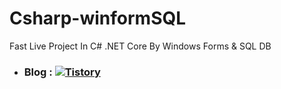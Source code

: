 # Csharp-winformSQL
Fast Live Project In C# .NET Core By Windows Forms &amp; SQL DB

* ### Blog : <a href="https://organize1202.tistory.com/">![Tistory]([https://img.shields.io/badge/Tistory-%23000000.svg?style=plastic&logo=tistory&logoColor=#000000](https://organize1202.tistory.com/category/Anna%20belly%20belly%20hard/C%23.Net%20Core%20By%20Windows%20Forms%20%26%20SQL%20DB)https://organize1202.tistory.com/category/Anna%20belly%20belly%20hard/C%23.Net%20Core%20By%20Windows%20Forms%20%26%20SQL%20DB)

